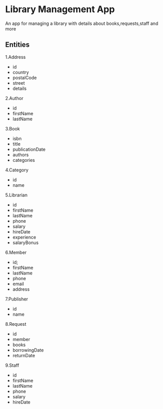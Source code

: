 # Library Management App

An app for managing a library with details about books,requests,staff and more

## Entities

1.Address
- id
- country
- postalCode
- street
- details

2.Author
- id
- firstName
- lastName

3.Book
- isbn
- title
- publicationDate
- authors
- categories

4.Category
- id
- name

5.Librarian
- id
- firstName
- lastName
- phone
- salary
- hireDate
- experience
- salaryBonus

6.Member
- id;
- firstName
- lastName
- phone
- email
- address

7.Publisher
- id
- name

8.Request
- id
- member
- books
- borrowingDate
- returnDate

9.Staff
- id
- firstName
- lastName
- phone
- salary
- hireDate


